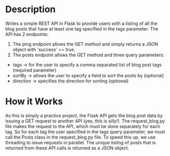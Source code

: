 # Description

Writes a simple REST API in Flask to provide users with a listing of all the blog posts that have at least one tag specified in the tags parameter. The API has 2 endpoints:

1. The ping endpoint allows the GET method and simply returns a JSON object with 'success' == true.
2. The posts endpoint allows the GET method and three query parameters:
  * tags -> for the user to specify a comma separated list of blog post tags (required parameter)
  * sortBy -> allows the user to specify a field to sort the posts by (optional)
  * direction -> specifies the direction for sorting (optional)



# How it Works

As this is simply a practice project, the Flask API gets the blog post data by issuing a GET request to another API (yes, this is silly!). The request_blog.py file makes the request to the API, which must be done separately for each tag. So for each tag the user specified in the tags query parameter, we must call the Posts class in the request_blog.py file. To speed this up, we use threading to issue requests in parallel. The unique listing of posts that is returned from these API calls is returned as a JSON object.



